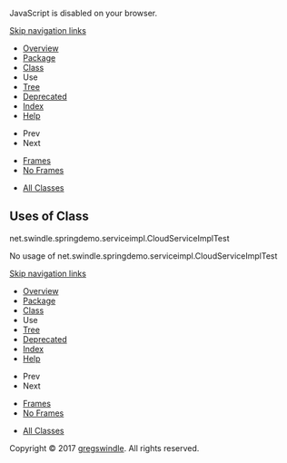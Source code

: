 JavaScript is disabled on your browser.

[Skip navigation
    links](#skip.navbar.top "Skip navigation links")

  - [Overview](../../../../../overview-summary.md)
  - [Package](../package-summary.md)
  - [Class](../../../../../net/swindle/springdemo/serviceimpl/CloudServiceImplTest.md "class in net.swindle.springdemo.serviceimpl")
  - Use
  - [Tree](../package-tree.md)
  - [Deprecated](../../../../../deprecated-list.md)
  - [Index](../../../../../index-all.md)
  - [Help](../../../../../help-doc.md)

<!-- end list -->

  - Prev
  - Next

<!-- end list -->

  - [Frames](../../../../../index.md?net/swindle/springdemo/serviceimpl/class-use/CloudServiceImplTest.md)
  - [No Frames](CloudServiceImplTest.md)

<!-- end list -->

  - [All Classes](../../../../../allclasses-noframe.md)

## Uses of Class  
net.swindle.springdemo.serviceimpl.CloudServiceImplTest

No usage of net.swindle.springdemo.serviceimpl.CloudServiceImplTest

[Skip navigation
    links](#skip.navbar.bottom "Skip navigation links")

  - [Overview](../../../../../overview-summary.md)
  - [Package](../package-summary.md)
  - [Class](../../../../../net/swindle/springdemo/serviceimpl/CloudServiceImplTest.md "class in net.swindle.springdemo.serviceimpl")
  - Use
  - [Tree](../package-tree.md)
  - [Deprecated](../../../../../deprecated-list.md)
  - [Index](../../../../../index-all.md)
  - [Help](../../../../../help-doc.md)

<!-- end list -->

  - Prev
  - Next

<!-- end list -->

  - [Frames](../../../../../index.md?net/swindle/springdemo/serviceimpl/class-use/CloudServiceImplTest.md)
  - [No Frames](CloudServiceImplTest.md)

<!-- end list -->

  - [All Classes](../../../../../allclasses-noframe.md)

Copyright © 2017 [gregswindle](https://github.com/gregswindle). All
rights reserved.
